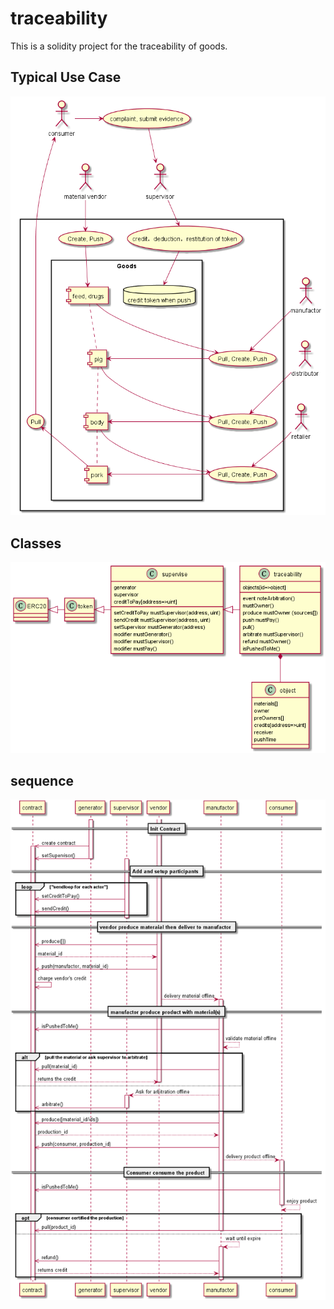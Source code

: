 # traceability
This is a solidity project for the traceability of goods.

## Typical Use Case
![](https://github.com/txcary/traceability/blob/master/plantuml/usecase.png)


## Classes
![](https://github.com/txcary/traceability/blob/master/plantuml/class.png)

## sequence
![](https://github.com/txcary/traceability/blob/master/plantuml/sequence.png)
